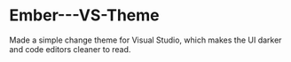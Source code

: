 # Ember---VS-Theme

Made a simple change theme for Visual Studio, which makes the UI darker and code editors cleaner to read.
